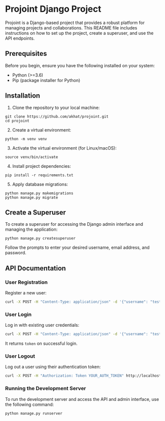 # Projoint Django Project

Projoint is a Django-based project that provides a robust platform for managing projects and collaborations. This README file includes instructions on how to set up the project, create a superuser, and use the API endpoints.

## Prerequisites

Before you begin, ensure you have the following installed on your system:
- Python (>=3.6)
- Pip (package installer for Python)

## Installation

1. Clone the repository to your local machine:

```
git clone https://github.com/akhat/projoint.git
cd projoint
```

2. Create a virtual environment:
 
``` 
python -m venv venv
```
3. Activate the virtual environment (for Linux/macOS):
``` 
source venv/bin/activate
```
4. Install project dependencies:
``` 
pip install -r requirements.txt
```
5. Apply database migrations:
``` 
python manage.py makemigrations
python manage.py migrate
```
## Create a Superuser

To create a superuser for accessing the Django admin interface and managing the application:
```
python manage.py createsuperuser
```
Follow the prompts to enter your desired username, email address, and password.

## API Documentation

### User Registration
Register a new user:

```bash
curl -X POST -H "Content-Type: application/json" -d '{"username": "testuser", "password": "testpassword", "email": "test@example.com"}' http://localhost:8000/api/register/
```
### User Login
Log in with existing user credentials:

```bash
curl -X POST -H "Content-Type: application/json" -d '{"username": "testuser", "password": "testpassword"}' http://localhost:8000/api/login/
```
It returns ```token``` on successful login. 

### User Logout
Log out a user using their authentication token:
```bash
curl -X POST -H "Authorization: Token YOUR_AUTH_TOKEN" http://localhost:8000/api/logout/
```

### Running the Development Server
To run the development server and access the API and admin interface, use the following command:
```bash
python manage.py runserver
```
